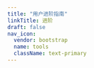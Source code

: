 ```yaml
---
title: "用户进阶指南"
linkTitle: 进阶
draft: false
nav_icon:
  vendor: bootstrap
  name: tools
  className: text-primary
---
```

